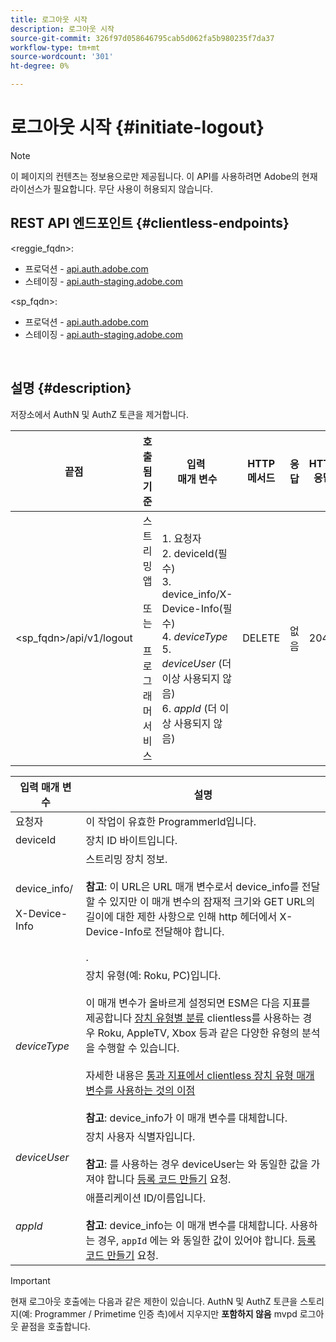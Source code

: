 ```yaml
---
title: 로그아웃 시작
description: 로그아웃 시작
source-git-commit: 326f97d058646795cab5d062fa5b980235f7da37
workflow-type: tm+mt
source-wordcount: '301'
ht-degree: 0%

---
```



# 로그아웃 시작 {#initiate-logout}

>[!NOTE]
>
>이 페이지의 컨텐츠는 정보용으로만 제공됩니다. 이 API를 사용하려면 Adobe의 현재 라이선스가 필요합니다. 무단 사용이 허용되지 않습니다.

## REST API 엔드포인트 {#clientless-endpoints}

&lt;reggie_fqdn>:

* 프로덕션 - [api.auth.adobe.com](http://api.auth.adobe.com/)
* 스테이징 - [api.auth-staging.adobe.com](http://api.auth-staging.adobe.com/)

&lt;sp_fqdn>:

* 프로덕션 - [api.auth.adobe.com](http://api.auth.adobe.com/)
* 스테이징 - [api.auth-staging.adobe.com](http://api.auth-staging.adobe.com/)

</br>

## 설명 {#description}

저장소에서 AuthN 및 AuthZ 토큰을 제거합니다.


| 끝점 | 호출됨  </br>기준 | 입력   </br>매개 변수 | HTTP  </br>메서드 | 응답 | HTTP  </br>응답 |
| --- | --- | --- | --- | --- | --- |
| &lt;sp_fqdn>/api/v1/logout | 스트리밍 앱</br></br>또는</br></br>프로그래머 서비스 | 1. 요청자</br>2.  deviceId(필수)</br>3.  device_info/X-Device-Info(필수)</br>4.  _deviceType_</br> 5.  _deviceUser_ (더 이상 사용되지 않음)</br>6.  _appId_ (더 이상 사용되지 않음) | DELETE | 없음 | 204 |


| 입력 매개 변수 | 설명 |
| --- | --- |
| 요청자 | 이 작업이 유효한 ProgrammerId입니다. |
| deviceId | 장치 ID 바이트입니다. |
| device_info/</br></br>X-Device-Info | 스트리밍 장치 정보.</br></br>**참고**: 이 URL은 URL 매개 변수로서 device_info를 전달할 수 있지만 이 매개 변수의 잠재적 크기와 GET URL의 길이에 대한 제한 사항으로 인해 http 헤더에서 X-Device-Info로 전달해야 합니다. </br></br><!--See the full details in [Passing Device and Connection Information](http://tve.helpdocsonline.com/passing-device-information)-->. |
| _deviceType_ | 장치 유형(예: Roku, PC)입니다.</br></br>이 매개 변수가 올바르게 설정되면 ESM은 다음 지표를 제공합니다 [장치 유형별 분류](/help/authentication/entitlement-service-monitoring-overview.md#clientless_device_type) clientless를 사용하는 경우 Roku, AppleTV, Xbox 등과 같은 다양한 유형의 분석을 수행할 수 있습니다.</br></br>자세한 내용은 [통과 지표에서 clientless 장치 유형 매개 변수를 사용하는 것의 이점&#x200B;](/help/authentication/benefits-of-using-the-clientless-devicetype-parameter-in-pass-metrics.md)</br></br>**참고**: device_info가 이 매개 변수를 대체합니다. |
| _deviceUser_ | 장치 사용자 식별자입니다.</br></br>**참고**: 를 사용하는 경우 deviceUser는 와 동일한 값을 가져야 합니다 [등록 코드 만들기](/help/authentication/registration-code-request.md) 요청. |
| _appId_ | 애플리케이션 ID/이름입니다. </br></br>**참고**: device_info는 이 매개 변수를 대체합니다. 사용하는 경우, `appId` 에는 와 동일한 값이 있어야 합니다. [등록 코드 만들기](/help/authentication/registration-code-request.md) 요청. |

>[!IMPORTANT]
> 
>현재 로그아웃 호출에는 다음과 같은 제한이 있습니다. AuthN 및 AuthZ 토큰을 스토리지(예: Programmer / Primetime 인증 측)에서 지우지만 **포함하지 않음** mvpd 로그아웃 끝점을 호출합니다. 


